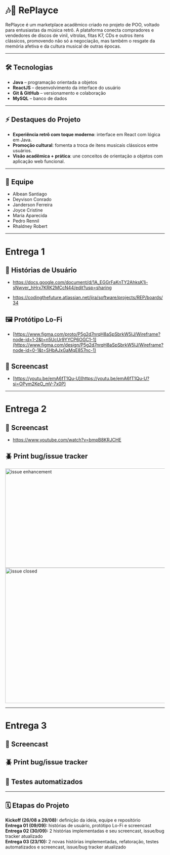 # 🎶🔁 RePlayce  

RePlayce é um marketplace acadêmico criado no projeto de POO, voltado para entusiastas da música retrô. A plataforma conecta compradores e vendedores de discos de vinil, vitrolas, fitas K7, CDs e outros itens clássicos, promovendo não só a negociação, mas também o resgate da memória afetiva e da cultura musical de outras épocas.  

---

## 🛠 Tecnologias  
- **Java** – programação orientada a objetos  
- **ReactJS** – desenvolvimento da interface do usuário  
- **Git & GitHub** – versionamento e colaboração  
- **MySQL** – banco de dados

---

## ⚡ Destaques do Projeto
- **Experiência retrô com toque moderno**: interface em React com lógica em Java.
- **Promoção cultural**: fomenta a troca de itens musicais clássicos entre usuários.
- **Visão acadêmica + prática**: une conceitos de orientação a objetos com aplicação web funcional.

---

## 👥 Equipe  
- Albean Santiago  
- Deyvison Conrado  
- Janderson Ferreira  
- Joyce Cristine  
- Maria Aparecida  
- Pedro Rennil  
- Rhaldney Robert
  
---

# Entrega 1

## 📖 Histórias de Usuário
- https://docs.google.com/document/d/1A_EGGrFaKnTY2AhksK1i-sNwver_hHrx7KRK2MCcN44/edit?usp=sharing

- https://codingthefuture.atlassian.net/jira/software/projects/REP/boards/34

## 🖼 Protótipo Lo-Fi  
- [https://www.figma.com/proto/P5g2d7nrqH8aSpSbrkW5IJ/Wireframe?node-id=1-2&t=n5UcUr9YYCP6OGC1-1](https://www.figma.com/design/P5g2d7nrqH8aSpSbrkW5IJ/Wireframe?node-id=0-1&t=SHbAJxGaMqE857nc-1)

## 🎥 Screencast 
- [https://youtu.be/emA6fT1Qu-U](https://youtu.be/emA6fT1Qu-U?si=OPym2KeO_mV-7x0P)

---

# Entrega 2 

## 🎥 Screencast 
- https://www.youtube.com/watch?v=bmpB8KRJCHE

## 🪲 Print bug/issue tracker
<img width="1634" height="314" alt="issue enhancement" src="https://github.com/user-attachments/assets/978c6ff3-8e30-405b-aca5-6603070a3760" />

<img width="1889" height="428" alt="issue closed" src="https://github.com/user-attachments/assets/9836e31f-d17f-45b9-a4ec-c4b84cd76dd9" />

---

# Entrega 3
## 🎥 Screencast 


## 🪲 Print bug/issue tracker


## 🤖 Testes automatizados


---

## 🗓️ **Etapas do Projeto**

**Kickoff (26/08 a 29/08):** definição da ideia, equipe e repositório  
**Entrega 01 (09/09):** histórias de usuário, protótipo Lo-Fi e screencast  
**Entrega 02 (30/09):** 2 histórias implementadas e seu screencast, issue/bug tracker atualizado  
**Entrega 03 (23/10):** 2 novas histórias implementadas, refatoração, testes automatizados e screencast, issue/bug tracker atualizado  


